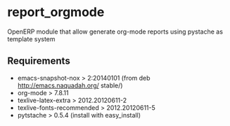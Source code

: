 report_orgmode
==============

OpenERP module that allow generate org-mode reports using pystache as template system

Requirements
-------------
- emacs-snapshot-nox > 2:20140101 (from deb http://emacs.naquadah.org/ stable/)
- org-mode > 7.8.11
- texlive-latex-extra > 2012.20120611-2
- texlive-fonts-recommended > 2012.20120611-5
- pytstache > 0.5.4 (install with easy_install)
